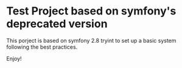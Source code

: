 Test Project based on symfony's deprecated version
==================================================

This porject is based on symfony 2.8 tryint to set up a basic system following the best practices.

Enjoy!

